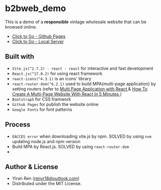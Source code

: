 # b2bweb_demo
 This is a demo of a **responsible** vintage wholesale website that can be browsed online. 
 * [Click to Go - Github Pages](https://yukii-1017.github.io/b2bweb_demo/)
 * [Click to Go - Local Server](http://localhost:3001/)

## Built with
* `Vite.js(^2.7.2) - react - react` for interactive and fast  development
* `React.js(^17.0.2)` for using react framework
* `react-icons(^4.3.1)` is an icons' library
* `react-router-dom(^6.2.1)` used to build MPA(multi-page application) by setting routers (refer to [Multi Page Application with React
](https://itnext.io/building-multi-page-application-with-react-f5a338489694) & [How To Create A Multi-Page Website With React In 5 Minutes
](https://www.techomoro.com/how-to-create-a-multi-page-website-with-react-in-5-minutes/))
* `Bootstrap5` for CSS framwork
* `Github Pages` for publish the website online 
* `Google Fonts` for font patterns


## Process
*  `EACCES error` when downloading vite.js by npm.
    SOLVED by using `nvm` updating node.js and npm version
* Build MPA by React.js. SOLVED by using `react-router-dom`
*  

## Author & License
* Yiran Ren (renyr18@outlook.com)
* Distributed under the MIT License.